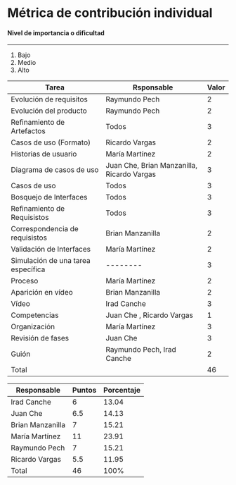 # Métrica de contribución individual

#### Nivel de importancia o dificultad
------
1. Bajo
2. Medio
3. Alto

| Tarea | Rsponsable | Valor|
| -------- | -------- | -------- |
| Evolución de requisitos  | Raymundo Pech   | 2 |
| Evolución del producto | Raymundo Pech | 2 |
| Refinamiento de Artefactos| Todos | 3|
| Casos de uso (Formato)   | Ricardo Vargas    | 2   |
| Historias de usuario | María Martínez | 2 |
| Diagrama de casos de uso | Juan Che, Brian Manzanilla, Ricardo Vargas | 3|
| Casos de uso| Todos  | 3|
| Bosquejo de Interfaces | Todos| 3|
| Refinamiento de Requisistos|Todos  | 3|
| Correspondencia de requisistos  |   Brian Manzanilla | 2  |
| Validación de Interfaces | María Martínez| 2 |
| Simulación de una tarea específica | -------- | 3 |
| Proceso   | María Martínez   | 2   |
| Aparición en vídeo |  Brian Manzanilla| 2 |
| Vídeo | Irad Canche| 3 |
| Competencias   | Juan Che , Ricardo Vargas   | 1  |
| Organización | María Martínez | 3 |
| Revisión de fases | Juan Che | 3 |
| Guión | Raymundo Pech, Irad Canche  | 2 |
| Total |  | 46 |


| Responsable | Puntos | Porcentaje |
| -------- | -------- | -------- |
| Irad Canche | 6   | 13.04  |
| Juan Che| 6.5 | 14.13 |
| Brian Manzanilla |7 | 15.21 |
| María Martínez   | 11 | 23.91 |
| Raymundo Pech | 7 | 15.21|
| Ricardo Vargas | 5.5 |11.95 |
| Total | 46 | 100% |

